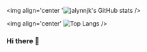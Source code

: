 <img align='center '![jalynnjk's GitHub stats](https://github-readme-stats.vercel.app/api?username=jalynnjk&show_icons=true&theme=bear) />

<img align='center' ![Top Langs](https://github-readme-stats.vercel.app/api/top-langs/?username=jalynnjk&layout=compact&theme=bear) />

### Hi there 👋

<!--
**jalynnjk/jalynnjk** is a ✨ _special_ ✨ repository because its `README.md` (this file) appears on your GitHub profile.

Here are some ideas to get you started:

- 🔭 I’m currently working on ...
- 🌱 I’m currently learning ...
- 👯 I’m looking to collaborate on ...
- 🤔 I’m looking for help with ...
- 💬 Ask me about ...
- 📫 How to reach me: ...
- 😄 Pronouns: ...
- ⚡ Fun fact: ...
-->
